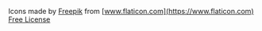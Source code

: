 Icons made by [Freepik](https://www.flaticon.com/authors/freepik) from [www.flaticon.com](https://www.flaticon.com)
[Free License](https://file000.flaticon.com/downloads/license/license.pdf)

